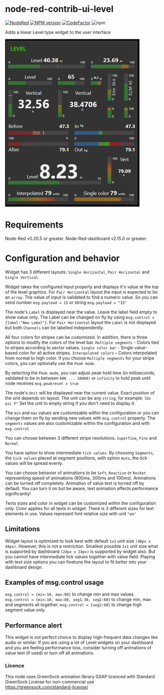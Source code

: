 # node-red-contrib-ui-level

[![NodeRed](https://img.shields.io/badge/Node--Red-0.20.5+-red.svg)](http://nodered.org) [![NPM version][npm-image]][npm-url] [![CodeFactor](https://www.codefactor.io/repository/github/hotnipi/node-red-contrib-ui-level/badge)](https://www.codefactor.io/repository/github/hotnipi/node-red-contrib-ui-level) ![npm](https://img.shields.io/npm/dm/node-red-contrib-ui-level)

[npm-image]: http://img.shields.io/npm/v/node-red-contrib-ui-level.svg
[npm-url]: https://npmjs.org/package/node-red-contrib-ui-level

Adds a linear Level type widget to the user interface

![Node-RED dashboard widget node-red-contrib-ui-level](img/node-red-dashboard-ui-level.JPG)

# Requirements

Node-Red v0.20.5 or greater. Node-Red-dashboard v2.15.0 or greater.

# Configuration and behavior

Widget has 3 different layouts: `Single Horizontal`, `Pair Horizontal` and `Single Vertical`.

Widget takes the configured input property and displays it's value at the top of the level graphics. For `Pair Horizontal` layout the input is expected to be an `array`. The value of input is validated to find a numeric value. So you can send number `msg.payload = 15` or string `msg.payload = "15"`

The node's `Label` is displayed near the value. Leave the label field empty to show value only. The Label can be changed on fly by using `msg.control = {label:"New Label"}`. For `Pair Horizontal` layout the `Label` is not displayed but both `Channels` can be labelled independently.

All four colors for stripes can be customized. In addition, there is three options to modify the colors of the level bar. `Multiple segments` - Colors tied to stripes according to sector values. `Single color bar` - Single value-based color for all active stripes. `Interpolated colors` - Colors interpolated from normal to high color. If you choose `Multiple segments` for your stripe colors, you can optionally use the `Peak mode`.

By selecting the `Peak mode`, you can adjust peak hold time (in milliseconds, validated to be in between `800 ... 10000)` or `infinity` to hold peak until node receives `msg.peakreset = true`

The node's `Unit` will be displayed near the current value. Exact position of the unit depends on layout. The unit can be any `string`, for example: `lbs psi F°` Set the unit to empty string if you don't need to display it.

The `min` and `max` values are customizable within the configuration or you can change them on fly by sending new values with `msg.control` property. The `segments` values are also customizable within the configuration and with `msg.control`

You can choose between 3 different stripe resolutions. `Superfine`, `Fine` and `Normal`

You have option to show intermediate `tick values`. By choosing `Segments`, the `tick values` placed at segment positions, with option `Auto`, the tick values will be spread evenly.

You can choose behavior of animations to be `Soft`, `Reactive` or `Rocket` representing speed of animations (800ms, 300ms and 100ms). Animations can be turned off completely. Animation of value text is turned off by default. You can turn it on but be aware, text animation affects performance significantly!

Texts sizes and color in widget can be customized within the configuration only. Color applies for all texts in widget. There is 3 different sizes for text elements in use. Values represent font relative size with unit `"em"`

## Limitations

Widget layout is optimized to look best with default `1x1` unit size `(48px x 48px)`. However, this is not a restriction. Smallest possible `1x1` unit size what is supported by dashboard `(24px x 24px)` is supported by widget also. But you cannot have intermediate tick values together with value field. Playing with text size options you can finetune the layout to fit better into your dashboard design.

## Examples of msg.control usage

`msg.control = {min:10, max:80}` to change min and max values. `msg.control = {min:10, max:80, seg1:30, seg2:60}` to change min, max and segments all together. `msg.control = {seg2:60}` to change high segment value only.

## Performance alert

This widget is not perfect choice to display high-frequent data changes like audio or similar. If you are using a lot of Level widgets on your dashboard and you are feeling performance loss, consider turning off animations of value text (if used) or turn off all animations.

### Licence

This node uses GreenSock animation library GSAP licenced with Standard GreenSock License for non-commercial use https://greensock.com/standard-license/
